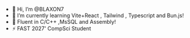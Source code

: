 - 👋 Hi, I’m @BLAXON7
- 🌱 I’m currently learning Vite+React , Tailwind , Typescript and Bun.js!
- 👀 Fluent in C/C++ ,MsSQL and Assembly!
- ⚡ FAST 2027' CompSci Student
